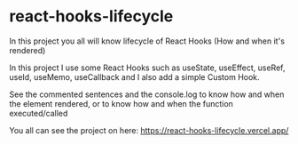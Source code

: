 # react-hooks-lifecycle

In this project you all will know lifecycle of React Hooks (How and when it's rendered)

In this project I use some React Hooks such as useState, useEffect, useRef, useId, useMemo, useCallback and I also add a simple Custom Hook.


See the commented sentences and the console.log to know how and when the element rendered, or to know how and when the function executed/called

You all can see the project on here: https://react-hooks-lifecycle.vercel.app/


